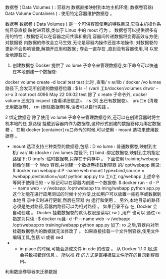 数据卷 ( Data Volumes ) : 容器内 数据直接映射到本地主机环境;
数据卷容器( Data Volume Containers ) : 使用特定容器维护数据卷 。

数据卷
数据卷 ( Data Volumes ) 是一个可供容器使用的特殊目录,它将主机操作系统目录直接
映射进容器,类似于 Linux 中的 mout 行为 。
数据卷可以提供很多有用的特性 :
  数据卷可以在容器之间共事和重用,容器间传递数据将变得高效与方便;
 对数据卷 内数据的修改会立马生效,无论是容器内操作还是本地操作;
 对数据卷的更新不会影响镜像,解摘开应用和数据 ;
    卷会一直存在 ,直到没有容器使用,可 以安全地卸载它 。

1. 创建数据卷
Docker 提供了 vo lume 子命令来管理数据卷,如下命令可以快速在本地创建一个数据卷:

 docker volume create -d local test
test
此时 ,查看/ v ar/lib / docker /vo lumes 路径下,会发现所创建的数据卷位置 :
$ ls -1 /var/l 工b/docker/volumes
drwxr - xr-x 3 root root 4096 May 22 06:02 test
除了 c reate 子命令外, docker volume 还支持 inspect (查看详细信息)、 l s (列
出已有数据卷)、 pru口e (清理无用数据卷)、 rm (删除数据卷)等,读者可以自行实践 。

2 绑定数据卷
除了使用 vo lume 子命令来管理数据卷外,还可以在创建容器时将主机本地的任 意路径
挂载到容器内作为数据卷,这种形式创建的数据卷称为绑定数据卷 。
在用 docker
[container]
ru口命令的时候,可以使用 - mount 选项来使用数据卷 。

- mount 选项支持三种类型的数据卷,包括 :
D vo lume : 普通数据卷,映射到主机/ var/ lib /docke r /vo lumes 路径下;
口 bind :绑定数据卷,映射到主机指定路径下;
D tmpfs :临时数据卷,只存在于内存中 。
下面使用 training/webapp 镜像创建一个 Web 容器,并创建一个数据卷挂载到容器
的/ opt/webapp 目录:
$ docker run
webapp
d
P
-name web
mount type=bind,source = /webapp,destination=/opt/
python app.py
tra 工n工 ng/webapp
上述命令等同于使用旧的 - v 标记可以在容器内创建一个数据卷:
$ docker run - d - P -- name web - v /webapp: /opt/webapp tra ining/webapp python app.py
这个功能在进行应用测试的时候十分方便,比如用户可以放置一些程序或数据到本地目
录中实时进行更新,然后在容器 内 运行和使用 。
另外,本地目录的路径必须是绝对路径,容器内路径可以为相对路径 。 如果目录不存
在, Docker 会自动创建 。
Docker 挂载数据卷的默认权限是读写( rw ) ,用户 也可以 通过 ro 指定为只读 :
$ docker
ru且- d
-P --name web -v /webapp: /opt/webapp:ro training/webapp python app.py
加了: ro 之后,容器内对所挂载数据卷内的数据就无法修改了 。
如果直接挂载一个文件到容器,使用文件编辑工具,包括 vi 或者 sed
- - in place
的时候,可能会造成文件 in ode 的改变 。 从 Docker 1.1.0 起,这会导致报错误信息 。 所以推
荐 的方式是直接挂载文件所在的目录到容器内。

利用数据卷容器来迁移数据